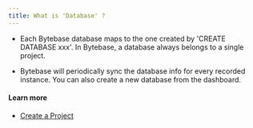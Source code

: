 ```yaml
---
title: What is 'Database' ?
---
```


- Each Bytebase database maps to the one created by 'CREATE DATABASE xxx'. In Bytebase, a database always belongs to a single project.

- Bytebase will periodically sync the database info for every recorded instance. You can also create a new database from the dashboard.

#### Learn more

- [Create a Project](https://www.bytebase.com/docs/get-started/work-with-a-project/create-a-project)
